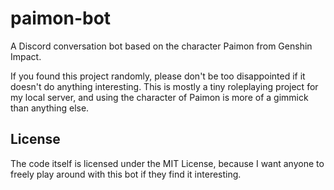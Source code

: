 # paimon-bot
A Discord conversation bot based on the character Paimon from Genshin Impact.

If you found this project randomly, please don't be too disappointed if it doesn't do anything interesting. This is mostly a tiny roleplaying project for my local server, and using the character of Paimon is more of a gimmick than anything else.

## License
The code itself is licensed under the MIT License, because I want anyone to freely play around with this bot if they find it interesting.
